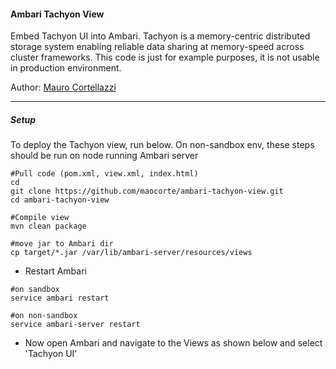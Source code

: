 #### Ambari Tachyon View
Embed Tachyon UI into Ambari.
Tachyon is a memory-centric distributed storage system enabling reliable data sharing at memory-speed across cluster frameworks.
This code is just for example purposes, it is not usable in production environment.

Author: [Mauro Cortellazzi](https://github.com/maocorte)

-----------------


##### Setup

To deploy the Tachyon view, run below.
On non-sandbox env, these steps should be run on node running Ambari server

```
#Pull code (pom.xml, view.xml, index.html)
cd
git clone https://github.com/maocorte/ambari-tachyon-view.git
cd ambari-tachyon-view

#Compile view
mvn clean package

#move jar to Ambari dir
cp target/*.jar /var/lib/ambari-server/resources/views

```
- Restart Ambari

```
#on sandbox
service ambari restart

#on non-sandbox
service ambari-server restart
```

- Now open Ambari and navigate to the Views as shown below and select 'Tachyon UI'
